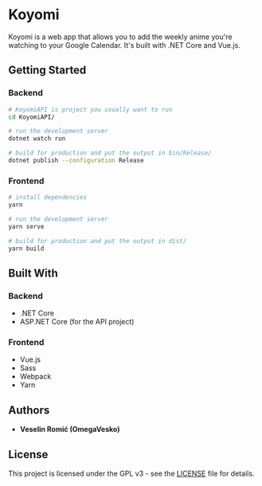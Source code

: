 # Koyomi

Koyomi is a web app that allows you to add the weekly anime you're watching to your Google Calendar. It's built with .NET Core and Vue.js.

## Getting Started

### Backend

```bash
# KoyomiAPI is project you usually want to run
cd KoyomiAPI/

# run the development server 
dotnet watch run

# build for production and put the output in bin/Release/
dotnet publish --configuration Release
```

### Frontend

```bash
# install dependencies
yarn 

# run the development server 
yarn serve 

# build for production and put the output in dist/
yarn build 
```

## Built With

### Backend

- .NET Core
- ASP.NET Core (for the API project)

### Frontend

- Vue.js
- Sass
- Webpack
- Yarn


## Authors

* **Veselin Romić (OmegaVesko)**

## License

This project is licensed under the GPL v3 - see the [LICENSE](LICENSE) file for details.
